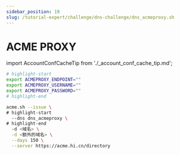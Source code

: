 ```yaml
---
sidebar_position: 19
slug: /tutorial-expert/challenge/dns-challenge/dns_acmeproxy.sh
---
```



# ACME PROXY



import AccountConfCacheTip from './_account_conf_cache_tip.md';

<AccountConfCacheTip />

```bash
# highlight-start
export ACMEPROXY_ENDPOINT=""
export ACMEPROXY_USERNAME=""
export ACMEPROXY_PASSWORD=""
# highlight-end

acme.sh --issue \
# highlight-start
  --dns dns_acmeproxy \
# highlight-end
  -d <域名> \
  -d <额外的域名> \
  --days 150 \
  --server https://acme.hi.cn/directory
```
